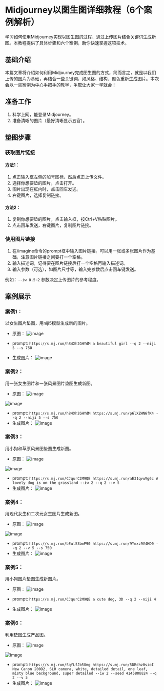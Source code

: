 # Midjourney以图生图详细教程（6个案例解析）

学习如何使用Midjourney实现以图生图的过程，通过上传图片结合关键词生成新图。本教程提供了具体步骤和六个案例，助你快速掌握这项技术。

## 基础介绍

本篇文章将介绍如何利用Midjourney完成图生图的方式，简而言之，就是以我们上传的图片为基础，再结合一些关键词，如风格、结构、颜色重新生成图片。本次会以一些案例为中心手把手的教学，争取让大家一学就会！

## 准备工作

1. 科学上网，能登录Midjourney。
2. 准备清晰的图片（最好清晰显示五官）。

## 垫图步骤

### 获取图片链接

#### 方法1：
1. 点击输入框左侧的加号图标，然后点击上传文件。
2. 选择你想要垫的图片，点击打开。
3. 图片出现在框内时，点击回车发送。
4. 右键图片，选择复制链接。

#### 方法2：
1. 复制你想要垫的图片，点击输入框，按Ctrl+V粘贴图片。
2. 点击回车发送，右键图片，复制图片链接。

### 使用图片链接

1. 在/imagine命令的prompt框中输入图片链接。可以用一张或多张图片作为基础，注意图片链接之间要打一个空格。
2. 输入描述词，记得要在图片链接后打一个空格再输入描述词。
3. 输入参数（可选），如图片尺寸等，输入完参数后点击回车键发送。

例如：`--iw 0.5~2` 参数决定上传图片的参考程度。

## 案例展示

### 案例1：

以女生图片垫图，用niji5模型生成新的图片。
- 原图：
![image](https://github.com/rorycrgaynellakub/mj/assets/169983353/18cd27ce-f0fb-46f5-a011-84e38381a3f6)

- prompt: `https://s.mj.run/h84Xh2GHYdM a beautiful girl --q 2 --niji 5 --s 750`
- 生成图片：
![image](https://github.com/rorycrgaynellakub/mj/assets/169983353/a016c31b-3a45-4605-9aed-c69ee4ad29f8)


### 案例2：

用一张女生图片和一张风景图片垫图生成新图。
- 原图：
![image](https://github.com/rorycrgaynellakub/mj/assets/169983353/8da91b50-ce5d-40f5-b177-5e5ac14bb2da)

![image](https://github.com/rorycrgaynellakub/mj/assets/169983353/35213dee-52d4-48a7-a2f6-f756a34565c1)

- prompt: `https://s.mj.run/h84Xh2GHYdM https://s.mj.run/p6lXZHN6fK4 --q 2 --niji 5 --s 750`
- 生成图片：
![image](https://github.com/rorycrgaynellakub/mj/assets/169983353/11e9a00c-fdd6-400b-97a8-3362a28fba9d)


### 案例3：

用小狗和草原风景图垫图生成新图。
- 原图：
![image](https://github.com/rorycrgaynellakub/mj/assets/169983353/22ecb909-064d-45be-a237-84c3693e67f0)

![image](https://github.com/rorycrgaynellakub/mj/assets/169983353/7b70f770-8f92-4cde-a3ac-d3ab2cffdfa1)

- prompt: `https://s.mj.run/CJqurC2M9QE https://s.mj.run/aE31qvuVg6c A lovely dog is on the grassland --iw 2 --q 2 --v 5`
- 生成图片：
![image](https://github.com/rorycrgaynellakub/mj/assets/169983353/ef167386-52bc-4c07-84b6-dc87fca3543d)


### 案例4：

用现代女生和二次元女生图片生成新图。
- 原图：
![image](https://github.com/rorycrgaynellakub/mj/assets/169983353/5c16ced9-462f-49eb-b000-22445a0b29ee)

![image](https://github.com/rorycrgaynellakub/mj/assets/169983353/0c8327f0-5f4c-4ba7-98ce-e888120b804d)

- prompt: `https://s.mj.run/bEutS3bmP90 https://s.mj.run/9Ymxz9V4HD0 --q 2 --v 5 --s 750`
- 生成图片：
![image](https://github.com/rorycrgaynellakub/mj/assets/169983353/1bad4d56-fcd7-4314-a66d-88a6284e0f95)


### 案例5：

用小狗图片垫图生成新图片。
- 原图：
![image](https://github.com/rorycrgaynellakub/mj/assets/169983353/b851e184-f9c8-496c-9177-92c14411cbda)

- prompt: `https://s.mj.run/CJqurC2M9QE a cute dog, 3D --q 2 --niji 4`
- 生成图片：
![image](https://github.com/rorycrgaynellakub/mj/assets/169983353/16cc78ac-64bb-4f09-8c16-dc3f81b90fc5)


### 案例6：

利用垫图生成产品图。
- 原图：
![image](https://github.com/rorycrgaynellakub/mj/assets/169983353/85ad9b8e-71b8-4926-b7e5-c70ee8dd3269)


![image](https://github.com/rorycrgaynellakub/mj/assets/169983353/aa6a3d36-99d9-4b05-8650-c478fd638999)


- prompt: `https://s.mj.run/SqYLfJb58mg https://s.mj.run/5DRdhz0sioI New Canon 200D2, SLR camera, white, detailed detail, one leaf, misty blue background, super detailed --iw 2 --seed 4145808824 --q 2 --v 5`
- 生成图片：
![image](https://github.com/rorycrgaynellakub/mj/assets/169983353/41da59ac-d58c-40a3-b1c0-b7599f9453a1)




